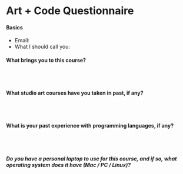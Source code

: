 # Art + Code Questionnaire

#### Basics
- Email:
- What I should call you:


#### What brings you to this course?

<br /><br />


#### What studio art courses have you taken in past, if any?

<br /><br />


#### What is your past experience with programming languages, if any?

<br /><br />

##### Do you have a personal laptop to use for this course, and if so, what operating system does it have (Mac / PC / Linux)?
